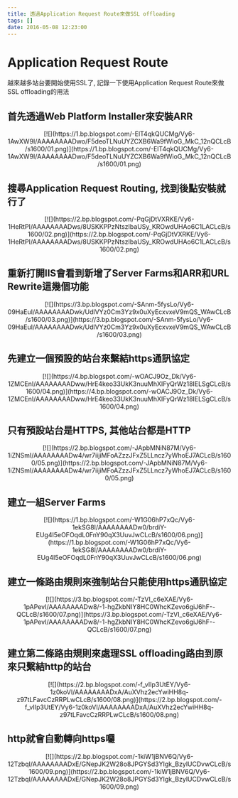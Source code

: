 ```yaml
---
title: 透過Application Request Route來做SSL offloading
tags: []
date: 2016-05-08 12:23:00
---
```


# Application Request Route
越來越多站台要開始使用SSL了, 記錄一下使用Application Request Route來做SSL offloading的用法

## 首先透過Web Platform Installer來安裝ARR
<div class="separator" style="clear: both; text-align: center;">[![](https://1.bp.blogspot.com/-ElT4qkQUCMg/Vy6-1AwXW9I/AAAAAAAADwo/F5deoTLNuUYZCXB6Wa9fWioG_MkC_12nQCLcB/s1600/01.png)](https://1.bp.blogspot.com/-ElT4qkQUCMg/Vy6-1AwXW9I/AAAAAAAADwo/F5deoTLNuUYZCXB6Wa9fWioG_MkC_12nQCLcB/s1600/01.png)</div>

## 搜尋Application Request Routing, 找到後點安裝就行了
<div class="separator" style="clear: both; text-align: center;">[![](https://2.bp.blogspot.com/-PqGjDtVXRKE/Vy6-1HeRtPI/AAAAAAAADws/8USKKPPzNtszIbaUSy_KROwdUHAo6C1LACLcB/s1600/02.png)](https://2.bp.blogspot.com/-PqGjDtVXRKE/Vy6-1HeRtPI/AAAAAAAADws/8USKKPPzNtszIbaUSy_KROwdUHAo6C1LACLcB/s1600/02.png)</div>

## 重新打開IIS會看到新增了Server Farms和ARR和URL Rewrite這幾個功能
<div class="separator" style="clear: both; text-align: center;">[![](https://3.bp.blogspot.com/-SAnm-5fysLo/Vy6-09HaEuI/AAAAAAAADwk/UdlVYz0Cm3Yz9x0uXyEcxvxeV9mQS_WAwCLcB/s1600/03.png)](https://3.bp.blogspot.com/-SAnm-5fysLo/Vy6-09HaEuI/AAAAAAAADwk/UdlVYz0Cm3Yz9x0uXyEcxvxeV9mQS_WAwCLcB/s1600/03.png)</div>

## 先建立一個預設的站台來繫結https通訊協定
<div class="separator" style="clear: both; text-align: center;">[![](https://4.bp.blogspot.com/-wOACJ9Oz_Dk/Vy6-1ZMCEnI/AAAAAAAADww/HrE4keo33UkK3nuuMhXIFyQrWz18IELSgCLcB/s1600/04.png)](https://4.bp.blogspot.com/-wOACJ9Oz_Dk/Vy6-1ZMCEnI/AAAAAAAADww/HrE4keo33UkK3nuuMhXIFyQrWz18IELSgCLcB/s1600/04.png)</div>

## 只有預設站台是HTTPS, 其他站台都是HTTP
<div class="separator" style="clear: both; text-align: center;">[![](https://2.bp.blogspot.com/-JApbMNiN87M/Vy6-1iZNSmI/AAAAAAAADw4/wr7iijiMFoAZzzJFxZ5LLncz7yWhoEJ7ACLcB/s1600/05.png)](https://2.bp.blogspot.com/-JApbMNiN87M/Vy6-1iZNSmI/AAAAAAAADw4/wr7iijiMFoAZzzJFxZ5LLncz7yWhoEJ7ACLcB/s1600/05.png)</div>

## 建立一組Server Farms
<div class="separator" style="clear: both; text-align: center;">[![](https://1.bp.blogspot.com/-W1G06hP7xQc/Vy6-1ekSG8I/AAAAAAAADw0/brdiY-EUg4I5eOFOqdL0FnY90qX3UuvJwCLcB/s1600/06.png)](https://1.bp.blogspot.com/-W1G06hP7xQc/Vy6-1ekSG8I/AAAAAAAADw0/brdiY-EUg4I5eOFOqdL0FnY90qX3UuvJwCLcB/s1600/06.png)</div>

## 建立一條路由規則來強制站台只能使用https通訊協定
<div class="separator" style="clear: both; text-align: center;">[![](https://3.bp.blogspot.com/-TzVI_c6eXAE/Vy6-1pAPevI/AAAAAAAADw8/-1-hgZkbNIY8HC0WhcKZevo6giJ6hF--QCLcB/s1600/07.png)](https://3.bp.blogspot.com/-TzVI_c6eXAE/Vy6-1pAPevI/AAAAAAAADw8/-1-hgZkbNIY8HC0WhcKZevo6giJ6hF--QCLcB/s1600/07.png)</div>

## 建立第二條路由規則來處理SSL offloading路由到原來只繫結http的站台
<div class="separator" style="clear: both; text-align: center;">[![](https://2.bp.blogspot.com/-f_vIIp3UtEY/Vy6-1z0koVI/AAAAAAAADxA/AuXVhz2ecYwiHH8q-z97tLFavcCzRRPLwCLcB/s1600/08.png)](https://2.bp.blogspot.com/-f_vIIp3UtEY/Vy6-1z0koVI/AAAAAAAADxA/AuXVhz2ecYwiHH8q-z97tLFavcCzRRPLwCLcB/s1600/08.png)</div>

## http就會自動轉向https囉
<div class="separator" style="clear: both; text-align: center;">[![](https://2.bp.blogspot.com/-1kiW1jBNV6Q/Vy6-12TzbqI/AAAAAAAADxE/GNepJK2W28o8JPGYSd3YIgk_BzylUCDvwCLcB/s1600/09.png)](https://2.bp.blogspot.com/-1kiW1jBNV6Q/Vy6-12TzbqI/AAAAAAAADxE/GNepJK2W28o8JPGYSd3YIgk_BzylUCDvwCLcB/s1600/09.png)</div>